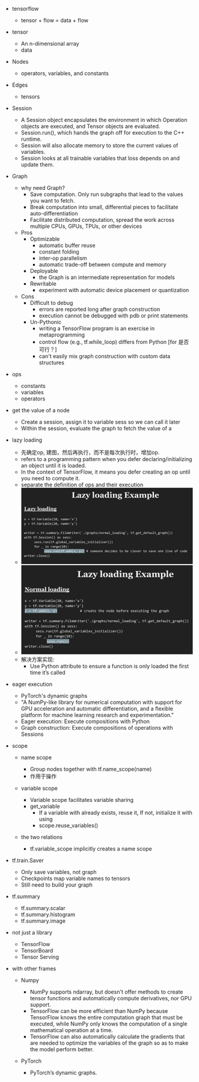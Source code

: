 - tensorflow
    - tensor + flow = data + flow

- tensor
    - An n-dimensional array
    - data
    
- Nodes
    - operators, variables, and constants

- Edges
    - tensors

- Session
    - A Session object encapsulates the environment in which Operation objects are executed, and Tensor objects are evaluated.
    - Session.run(), which hands the graph off for execution to the C++ runtime.
    - Session will also allocate memory to store the current values of variables.
    - Session looks at all trainable variables that loss depends on and update them.
    
- Graph
    - why need Graph?
        - Save computation. Only run subgraphs that lead to the values you want to fetch.
        - Break computation into small, differential pieces to facilitate auto-differentiation
        - Facilitate distributed computation, spread the work across multiple CPUs, GPUs, TPUs, or other devices
    - Pros
        - Optimizable
            - automatic buffer reuse
            - constant folding
            - inter-op parallelism
            - automatic trade-off between compute and memory
        - Deployable
            - the Graph is an intermediate representation for models
        - Rewritable
            - experiment with automatic device placement or quantization
    - Cons
        - Difficult to debug
            - errors are reported long after graph construction
            - execution cannot be debugged with pdb or print statements
        - Un-Pythonic
            - writing a TensorFlow program is an exercise in metaprogramming
            - control flow (e.g., tf.while_loop) differs from Python [for 是否可行？]
            - can't easily mix graph construction with custom data structures

- ops
    - constants
    - variables
    - operators
    

- get the value of a node
    - Create a session, assign it to variable sess so we can call it later
    - Within the session, evaluate the graph to fetch the value of a
    
    
- lazy loading
    - 先确定op, 建图，然后再执行，而不是每次执行时，增加op.
    - refers to a programming pattern when you defer declaring/initializing an object until it is loaded.
    - In the context of TensorFlow, it means you defer creating an op until you need to compute it.
    - separate the definition of ops and their execution
    - ![](../../../images/tf/laza_load.jpg)
    - ![](../../../images/tf/norm_load.jpg)
    - 解决方案实现:
        - Use Python attribute to ensure a function is only loaded the first time it’s called
    
- eager execution
    - PyTorch's dynamic graphs
    - "A NumPy-like library for numerical computation with support for GPU acceleration and automatic differentiation, and a flexible platform for machine learning research and experimentation."
    - Eager execution: Execute compositions with Python 
    - Graph construction: Execute compositions of operations with Sessions
 

- scope
    - name scope
        - Group nodes together with tf.name_scope(name)
        - 作用于操作
        
    - variable scope
        - Variable scope facilitates variable sharing
        - get_variable
            - If a variable with <name> already exists, reuse it, If not, initialize it with <shape> using <initializer>
            - scope.reuse_variables()
    - the two relations
        - tf.variable_scope implicitly creates a name scope
            
- tf.train.Saver
    - Only save variables, not graph
    - Checkpoints map variable names to tensors
    - Still need to build your graph

- tf.summary
    - tf.summary.scalar
    - tf.summary.histogram
    - tf.summary.image
    
 
- not just a library
    - TensorFlow
    - TensorBoard
    - Tensor Serving


- with other frames
    - Numpy
        - NumPy supports ndarray, but doesn't offer methods to create tensor functions and automatically compute derivatives, nor GPU support.
        - TensorFlow can be more efficient than NumPy because TensorFlow knows the entire computation graph that must be executed, while NumPy only knows the computation of a single mathematical operation at a time.
        - TensorFlow can also automatically calculate the gradients that are needed to optimize the variables of the graph so as to make the model perform better.
         
        
    - PyTorch
        - PyTorch’s dynamic graphs.
        